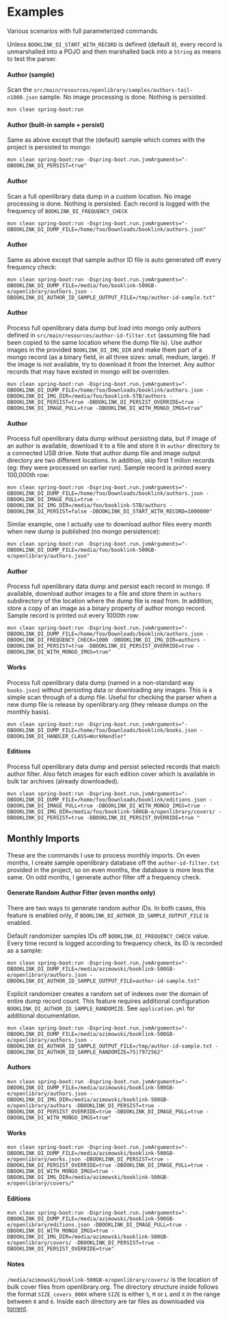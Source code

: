 # Examples
Various scenarios with full parameterized commands.

Unless `BOOKLINK_DI_START_WITH_RECORD` is defined (default `0`), every record is unmarshalled into a POJO and then 
marshalled back into a `String` as means to test the parser. 

#### Author (sample)
Scan the `src/main/resources/openlibrary/samples/authors-tail-n1000.json` sample. No image processing is done. 
Nothing is persisted.
```
mvn clean spring-boot:run
```
#### Author (built-in sample + persist)
Same as above except that the (default) sample which comes with the project is persisted to mongo:
```
mvn clean spring-boot:run -Dspring-boot.run.jvmArguments="-DBOOKLINK_DI_PERSIST=true"
```

#### Author
Scan a full openlibrary data dump in a custom location. No image processing is done. Nothing is persisted. Each record is 
logged with the frequency of `BOOKLINK_DI_FREQUENCY_CHECK`
```
mvn clean spring-boot:run -Dspring-boot.run.jvmArguments="-DBOOKLINK_DI_DUMP_FILE=/home/foo/Downloads/booklink/authors.json"
```

#### Author
Same as above except that sample author ID file is auto generated off every frequency check:
```
mvn clean spring-boot:run -Dspring-boot.run.jvmArguments="-DBOOKLINK_DI_DUMP_FILE=/media/foo/booklink-500GB-e/openlibrary/authors.json -DBOOKLINK_DI_AUTHOR_ID_SAMPLE_OUTPUT_FILE=/tmp/author-id-sample.txt"
```

#### Author
Process full openlibrary data dump but load into mongo only authors defined in `src/main/resources/author-id-filter.txt` (assuming file had been copied to 
the same location where the dump file is). Use author images in the provided `BOOKLINK_DI_IMG_DIR` and make them part of a 
mongo record (as a binary field, in all three sizes: small, medium, large). If the image is not available, try to 
download it from the Internet. Any author records that may have existed in mongo will be overriden.
```
mvn clean spring-boot:run -Dspring-boot.run.jvmArguments="-DBOOKLINK_DI_DUMP_FILE=/home/foo/Downloads/booklink/authors.json -DBOOKLINK_DI_IMG_DIR=/media/foo/booklink-5TB/authors -DBOOKLINK_DI_PERSIST=true -DBOOKLINK_DI_PERSIST_OVERRIDE=true -DBOOKLINK_DI_IMAGE_PULL=true -DBOOKLINK_DI_WITH_MONGO_IMGS=true"
```
#### Author
Process full openlibrary data dump without persisting data, but if image of an author is available, download it to a file and 
store it in `author` directory to a connected USB drive. Note that author dump file and image output directory are 
two different locations. In addition, skip first 1 milion records (eg: they were processed on earlier run). Sample 
record is printed every 100,000th row:
```
mvn clean spring-boot:run -Dspring-boot.run.jvmArguments="-DBOOKLINK_DI_DUMP_FILE=/home/foo/Downloads/booklink/authors.json -DBOOKLINK_DI_IMAGE_PULL=true -DBOOKLINK_DI_IMG_DIR=/media/foo/booklink-5TB/authors -DBOOKLINK_DI_PERSIST=false -DBOOKLINK_DI_START_WITH_RECORD=1000000"
```
Similar example, one I actually use to download author files every month when new dump is published (no mongo 
persistence):
```
mvn clean spring-boot:run -Dspring-boot.run.jvmArguments="-DBOOKLINK_DI_DUMP_FILE=/media/foo/booklink-500GB-e/openlibrary/authors.json"
``` 

#### Author
Process full openlibrary data dump and persist each record in mongo. If available, download author images to a file 
and store them in `authors` subdirectory of the location where the dump file is read from. In addition, 
store a copy of an image as a binary property of author mongo record. Sample record is printed out 
every 1000th row:
```
mvn clean spring-boot:run -Dspring-boot.run.jvmArguments="-DBOOKLINK_DI_DUMP_FILE=/home/foo/Downloads/booklink/authors.json -DBOOKLINK_DI_FREQUENCY_CHECK=1000 -DBOOKLINK_DI_IMG_DIR=authors -DBOOKLINK_DI_PERSIST=true -DBOOKLINK_DI_PERSIST_OVERRIDE=true -DBOOKLINK_DI_WITH_MONGO_IMGS=true"
```
#### Works
Process full openlibrary data dump (named in a non-standard way `books.json`) without persisting data or downloading any images. 
This is a simple scan through of a dump file. Useful for checking the parser when a new dump file is release by 
openlibrary.org (they release dumps on the monthly basis).
```
mvn clean spring-boot:run -Dspring-boot.run.jvmArguments="-DBOOKLINK_DI_DUMP_FILE=/home/foo/Downloads/booklink/books.json -DBOOKLINK_DI_HANDLER_CLASS=WorkHandler"
```
#### Editions
Process full openlibrary data dump and persist selected records that match author filter. Also fetch images for each edition cover 
which is available in bulk tar archives (already downloaded).
```
mvn clean spring-boot:run -Dspring-boot.run.jvmArguments="-DBOOKLINK_DI_DUMP_FILE=/home/foo/Downloads/booklink/editions.json -DBOOKLINK_DI_IMAGE_PULL=true -DBOOKLINK_DI_WITH_MONGO_IMGS=true -DBOOKLINK_DI_IMG_DIR=/media/foo/booklink-500GB-e/openlibrary/covers/ -DBOOKLINK_DI_PERSIST=true -DBOOKLINK_DI_PERSIST_OVERRIDE=true "
```

## Monthly Imports
These are the commands I use to process monthly imports. On even months, I create sample openlibrary database off the 
`author-id-filter.txt` provided in the project, so on even months, the database is more less the same. On odd months, 
I generate author filter off a frequency check.

#### Generate Random Author Filter (even months only)
There are two ways to generate random author IDs. In both cases, this feature is enabled only, if `BOOKLINK_DI_AUTHOR_ID_SAMPLE_OUTPUT_FILE` 
is enabled.

Default randomizer samples IDs off `BOOKLINK_DI_FREQUENCY_CHECK` value. Every time record is logged according to 
frequency check, its ID is recorded as a sample: 
```
mvn clean spring-boot:run -Dspring-boot.run.jvmArguments="-DBOOKLINK_DI_DUMP_FILE=/media/azimowski/booklink-500GB-e/openlibrary/authors.json -DBOOKLINK_DI_AUTHOR_ID_SAMPLE_OUTPUT_FILE=author-id-sample.txt"
```

Explicit randomizer creates a random set of indexes over the domain of entire dump record count. This feature requires 
additional configuration `BOOKLINK_DI_AUTHOR_ID_SAMPLE_RANDOMIZE`. See `application.yml` for additional documentation.
```
mvn clean spring-boot:run -Dspring-boot.run.jvmArguments="-DBOOKLINK_DI_DUMP_FILE=/media/azimowski/booklink-500GB-e/openlibrary/authors.json -DBOOKLINK_DI_AUTHOR_ID_SAMPLE_OUTPUT_FILE=/tmp/author-id-sample.txt -DBOOKLINK_DI_AUTHOR_ID_SAMPLE_RANDOMIZE=75|7972562"
```

#### Authors
```
mvn clean spring-boot:run -Dspring-boot.run.jvmArguments="-DBOOKLINK_DI_DUMP_FILE=/media/azimowski/booklink-500GB-e/openlibrary/authors.json -DBOOKLINK_DI_IMG_DIR=/media/azimowski/booklink-500GB-e/openlibrary/authors -DBOOKLINK_DI_PERSIST=true -DBOOKLINK_DI_PERSIST_OVERRIDE=true -DBOOKLINK_DI_IMAGE_PULL=true -DBOOKLINK_DI_WITH_MONGO_IMGS=true"
```

#### Works
```
mvn clean spring-boot:run -Dspring-boot.run.jvmArguments="-DBOOKLINK_DI_DUMP_FILE=/media/azimowski/booklink-500GB-e/openlibrary/works.json -DBOOKLINK_DI_PERSIST=true -DBOOKLINK_DI_PERSIST_OVERRIDE=true -DBOOKLINK_DI_IMAGE_PULL=true -DBOOKLINK_DI_WITH_MONGO_IMGS=true -DBOOKLINK_DI_IMG_DIR=/media/azimowski/booklink-500GB-e/openlibrary/covers/"
```

#### Editions
```
mvn clean spring-boot:run -Dspring-boot.run.jvmArguments="-DBOOKLINK_DI_DUMP_FILE=/media/azimowski/booklink-500GB-e/openlibrary/editions.json -DBOOKLINK_DI_IMAGE_PULL=true -DBOOKLINK_DI_WITH_MONGO_IMGS=true -DBOOKLINK_DI_IMG_DIR=/media/azimowski/booklink-500GB-e/openlibrary/covers/ -DBOOKLINK_DI_PERSIST=true -DBOOKLINK_DI_PERSIST_OVERRIDE=true"
```

#### Notes
`/media/azimowski/booklink-500GB-e/openlibrary/covers/` is the location of bulk cover files from openlibrary.org. The 
directory structure inside follows the format `SIZE_covers_000X` where `SIZE` is either `S`, `M` or `L` and `X` in the 
range between `0` and `6`. Inside each directory are tar files as downloaded via [torrent](https://archive.org/details/covers_0000).